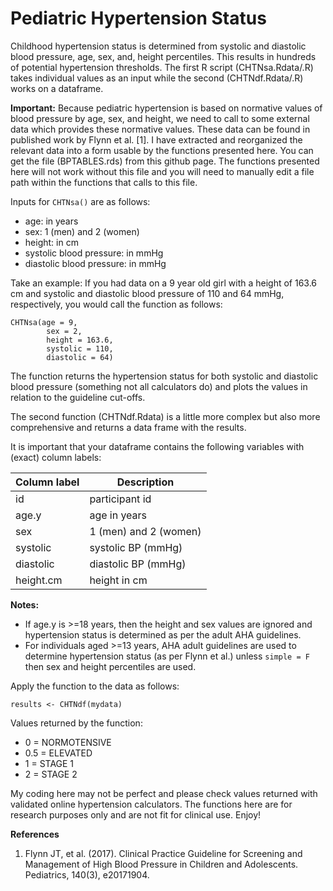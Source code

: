 # Pediatric Hypertension Status

Childhood hypertension status is determined from systolic and diastolic blood pressure, age, sex, and, height percentiles. This results in hundreds of potential hypertension thresholds. The first R script (CHTNsa.Rdata/.R) takes individual values as an input while the second (CHTNdf.Rdata/.R) works on a dataframe.

**Important:** 
Because pediatric hypertension is based on normative values of blood pressure by age, sex, and height, we need to call to some external data which provides these normative values. These data can be found in published work by Flynn et al. [1]. I have extracted and reorganized the relevant data into a form usable by the functions presented here. You can get the file (BPTABLES.rds) from this github page. The functions presented here will not work without this file and you will need to manually edit a file path within the functions that calls to this file.

Inputs for `CHTNsa()` are as follows:

-   age: in years
-   sex: 1 (men) and 2 (women)
-   height: in cm
-   systolic blood pressure: in mmHg
-   diastolic blood pressure: in mmHg

Take an example: If you had data on a 9 year old girl with a height of 163.6 cm and systolic and diastolic blood pressure of 110 and 64 mmHg, respectively, you would call the function as follows:

```
CHTNsa(age = 9, 
        sex = 2, 
        height = 163.6,
        systolic = 110, 
        diastolic = 64)
```

The function returns the hypertension status for both systolic and diastolic blood pressure (something not all calculators do) and plots the values in relation to the guideline cut-offs.

The second function (CHTNdf.Rdata) is a little more complex but also more comprehensive and returns a data frame with the results.

It is important that your dataframe contains the following variables with (exact) column labels:

| Column label | Description           |
|--------------|-----------------------|
| id           | participant id        |
| age.y        | age in years          |
| sex          | 1 (men) and 2 (women) |
| systolic     | systolic BP (mmHg)    |
| diastolic    | diastolic BP (mmHg)   |
| height.cm    | height in cm          |


**Notes:**

-   If age.y is \>=18 years, then the height and sex values are ignored and hypertension status is determined as per the adult AHA guidelines.
-   For individuals aged \>=13 years, AHA adult guidelines are used to determine hypertension status (as per Flynn et al.) unless `simple = F` then sex and height percentiles are used.

Apply the function to the data as follows:

```
results <- CHTNdf(mydata)
```

Values returned by the function:

-   0 = NORMOTENSIVE
-   0.5 = ELEVATED
-   1 = STAGE 1
-   2 = STAGE 2

My coding here may not be perfect and please check values returned with validated online hypertension calculators. The functions here are for research purposes only and are not fit for clinical use. Enjoy!

**References** 
1. Flynn JT, et al. (2017). Clinical Practice Guideline for Screening and Management of High Blood Pressure in Children and Adolescents. Pediatrics, 140(3), e20171904.
